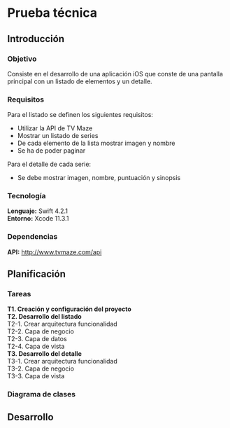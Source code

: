 # Prueba técnica

## Introducción

### Objetivo
Consiste en el desarrollo de una aplicación iOS que conste de una pantalla principal con un listado de elementos y un detalle.

### Requisitos

Para el listado se definen los siguientes requisitos:  
- Utilizar la API de TV Maze  
- Mostrar un listado de series  
- De cada elemento de la lista mostrar imagen y nombre  
- Se ha de poder paginar  
  
Para el detalle de cada serie:  
- Se debe mostrar imagen, nombre, puntuación y sinopsis

### Tecnología
**Lenguaje:** Swift 4.2.1  
**Entorno:** Xcode 11.3.1

### Dependencias
**API:** http://www.tvmaze.com/api

## Planificación

### Tareas

**T1. Creación y configuración del proyecto**  
**T2. Desarrollo del listado**  
T2-1. Crear arquitectura funcionalidad  
T2-2. Capa de negocio  
T2-3. Capa de datos  
T2-4. Capa de vista  
**T3. Desarrollo del detalle**  
T3-1. Crear arquitectura funcionalidad  
T3-2. Capa de negocio  
T3-3. Capa de vista  

### Diagrama de clases

## Desarrollo
